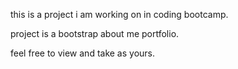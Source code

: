 this is a project i am working on in coding bootcamp.

project is a bootstrap about me portfolio.

feel free to view and take as yours.